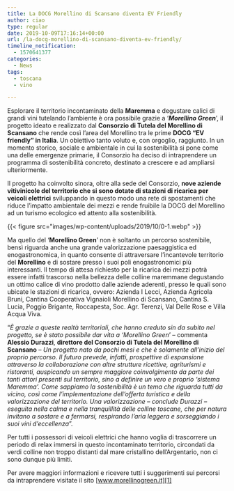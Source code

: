 ```yaml
---
title: La DOCG Morellino di Scansano diventa EV Friendly
author: ciao
type: regular
date: 2019-10-09T17:16:14+00:00
url: /la-docg-morellino-di-scansano-diventa-ev-friendly/
timeline_notification:
  - 1570641377
categories:
  - News
tags:
  - toscana
  - vino

---
```

Esplorare il territorio incontaminato della **Maremma** e degustare calici di grandi vini tutelando l’ambiente è ora possibile grazie a ‘**_Morellino Green_**’, il progetto ideato e realizzato dal **Consorzio di Tutela del Morellino di Scansano** che rende così l’area del Morellino tra le prime **DOCG “EV friendly” in Italia**. Un obiettivo tanto voluto e, con orgoglio, raggiunto. In un momento storico, sociale e ambientale in cui la sostenibilità si pone come una delle emergenze primarie, il Consorzio ha deciso di intraprendere un programma di sostenibilità concreto, destinato a crescere e ad ampliarsi ulteriormente.&nbsp;

Il progetto ha coinvolto sinora, oltre alla sede del Consorzio, **nove aziende vitivinicole del territorio che si sono dotate di stazioni di ricarica per veicoli elettrici** sviluppando in questo modo una rete di spostamenti che riduce l’impatto ambientale dei mezzi e rende fruibile la DOCG del Morellino ad un turismo ecologico ed attento alla sostenibilità.&nbsp;


{{< figure src="images/wp-content/uploads/2019/10/0-1.webp" >}}


Ma quello del ‘**Morellino Green**’ non è soltanto un percorso sostenibile, bensì riguarda anche una grande valorizzazione paesaggistica ed enogastronomica, in quanto consente di attraversare l’incantevole territorio del **Morellino** e di sostare presso i suoi poli enogastronomici più interessanti. Il tempo di attesa richiesto per la ricarica dei mezzi potrà essere infatti trascorso nella bellezza delle colline maremmane degustando un ottimo calice di vino prodotto dalle aziende aderenti, presso le quali sono ubicate le stazioni di ricarica, ovvero: Azienda I Lecci, Azienda Agricola Bruni, Cantina Cooperativa Vignaioli Morellino di Scansano, Cantina S. Lucia, Poggio Brigante, Roccapesta, Soc. Agr. Terenzi, Val Delle Rose e Villa Acqua Viva.&nbsp;

“_È grazie a queste realtà territoriali, che hanno creduto sin da subito nel progetto, se è stato possibile dar vita a ‘Morellino Green_’ – commenta **Alessio Durazzi**, **direttore del Consorzio di Tutela del Morellino di Scansano** – _Un progetto nato da pochi mesi e che è solamente all’inizio del proprio percorso. Il futuro prevede, infatti, prospettive di espansione attraverso la collaborazione con altre strutture ricettive, agriturismi e ristoranti, auspicando un sempre maggiore coinvolgimento da parte dei tanti attori presenti sul territorio, sino a definire un vero e proprio ‘sistema Maremma’. Come sappiamo la sostenibilità è un tema che riguarda tutti da vicino, così come l’implementazione dell’offerta turistica e della valorizzazione del territorio. Una valorizzazione – conclude Durazzi – eseguita nella calma e nella tranquillità delle colline toscane, che per natura invitano a sostare e a fermarsi, respirando l’aria leggera e sorseggiando i suoi vini d’eccellenza_”.&nbsp;

Per tutti i possessori di veicoli elettrici che hanno voglia di trascorrere un periodo di relax immersi in questo incontaminato territorio, circondati da verdi colline non troppo distanti dal mare cristallino dell’Argentario, non ci sono dunque più limiti.

Per avere maggiori informazioni e ricevere tutti i suggerimenti sui percorsi da intraprendere visitate il sito [www.morellinogreen.it][1]

 [1]: http://www.morellinogreen.it